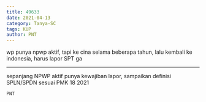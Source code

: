 ```yaml
---
title: 49633
date: 2021-04-13
category: Tanya-SC
tags: KUP
author: PNT
---
```


wp punya npwp aktif, tapi ke cina selama beberapa tahun, lalu kembali ke indonesia, harus lapor SPT ga

---

sepanjang NPWP aktif punya kewajiban lapor, sampaikan definisi SPLN/SPDN sesuai PMK 18 2021

`PNT`
